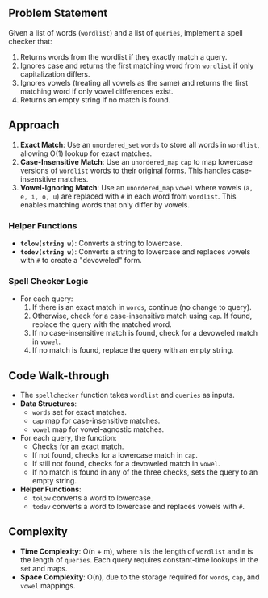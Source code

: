 ## Problem Statement
Given a list of words (`wordlist`) and a list of `queries`, implement a spell checker that:
1. Returns words from the wordlist if they exactly match a query.
2. Ignores case and returns the first matching word from `wordlist` if only capitalization differs.
3. Ignores vowels (treating all vowels as the same) and returns the first matching word if only vowel differences exist.
4. Returns an empty string if no match is found.

## Approach
1. **Exact Match**: Use an `unordered_set` `words` to store all words in `wordlist`, allowing O(1) lookup for exact matches.
2. **Case-Insensitive Match**: Use an `unordered_map` `cap` to map lowercase versions of `wordlist` words to their original forms. This handles case-insensitive matches.
3. **Vowel-Ignoring Match**: Use an `unordered_map` `vowel` where vowels (`a, e, i, o, u`) are replaced with `#` in each word from `wordlist`. This enables matching words that only differ by vowels.

### Helper Functions
- **`tolow(string w)`**: Converts a string to lowercase.
- **`todev(string w)`**: Converts a string to lowercase and replaces vowels with `#` to create a "devoweled" form.

### Spell Checker Logic
- For each query:
  1. If there is an exact match in `words`, continue (no change to query).
  2. Otherwise, check for a case-insensitive match using `cap`. If found, replace the query with the matched word.
  3. If no case-insensitive match is found, check for a devoweled match in `vowel`.
  4. If no match is found, replace the query with an empty string.

## Code Walk-through
- The `spellchecker` function takes `wordlist` and `queries` as inputs.
- **Data Structures**:
  - `words` set for exact matches.
  - `cap` map for case-insensitive matches.
  - `vowel` map for vowel-agnostic matches.
- For each query, the function:
  - Checks for an exact match.
  - If not found, checks for a lowercase match in `cap`.
  - If still not found, checks for a devoweled match in `vowel`.
  - If no match is found in any of the three checks, sets the query to an empty string.
- **Helper Functions**:
  - `tolow` converts a word to lowercase.
  - `todev` converts a word to lowercase and replaces vowels with `#`.

## Complexity
- **Time Complexity**: O(n + m), where `n` is the length of `wordlist` and `m` is the length of `queries`. Each query requires constant-time lookups in the set and maps.
- **Space Complexity**: O(n), due to the storage required for `words`, `cap`, and `vowel` mappings.
